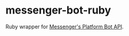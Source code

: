 # messenger-bot-ruby
Ruby wrapper for [Messenger's Platform Bot API](https://developers.facebook.com/docs/messenger-platform).
